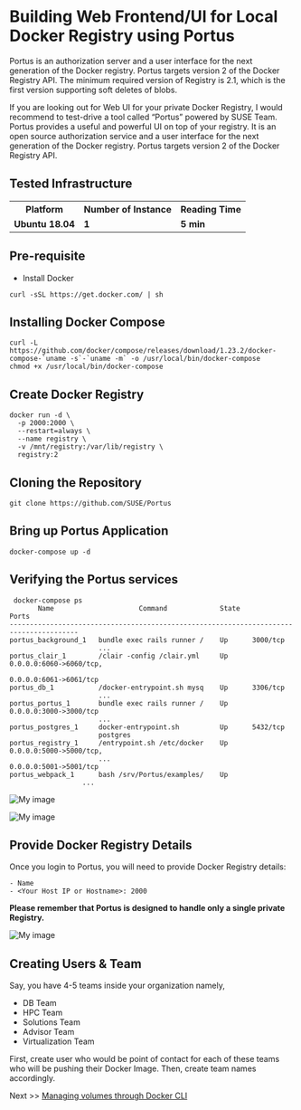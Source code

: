 # Building Web Frontend/UI for Local Docker Registry using Portus

Portus is an authorization server and a user interface for the next generation of the Docker registry. Portus targets version 2 of the Docker Registry API. The minimum required version of Registry is 2.1, 
which is the first version supporting soft deletes of blobs.

If you are looking out for Web UI for your private Docker Registry, I would recommend to test-drive a tool called “Portus” powered by SUSE Team. Portus provides a useful and powerful UI on top of your registry. It is an open source authorization service and a user interface for the next generation of the Docker registry.
Portus targets version 2 of the Docker Registry API.

## Tested Infrastructure

<table class="tg">
  <tr>
    <th class="tg-yw4l"><b>Platform</b></th>
    <th class="tg-yw4l"><b>Number of Instance</b></th>
    <th class="tg-yw4l"><b>Reading Time</b></th>
    
  </tr>
  <tr>
    <td class="tg-yw4l"><b> Ubuntu 18.04 </b></td>
    <td class="tg-yw4l"><b>1</b></td>
    <td class="tg-yw4l"><b>5 min</b></td>
    
  </tr>
  
</table>

## Pre-requisite

- Install Docker

```
curl -sSL https://get.docker.com/ | sh
```

## Installing Docker Compose

```
curl -L https://github.com/docker/compose/releases/download/1.23.2/docker-compose-`uname -s`-`uname -m` -o /usr/local/bin/docker-compose
chmod +x /usr/local/bin/docker-compose

```

## Create Docker Registry

```
docker run -d \
  -p 2000:2000 \
  --restart=always \
  --name registry \
  -v /mnt/registry:/var/lib/registry \
  registry:2
```

## Cloning the Repository

```
git clone https://github.com/SUSE/Portus
```

## Bring up Portus Application

```
docker-compose up -d
```

## Verifying the Portus services


```
 docker-compose ps
       Name                     Command             State              Ports
---------------------------------------------------------------------------------------
portus_background_1   bundle exec rails runner /    Up      3000/tcp
                      ...
portus_clair_1        /clair -config /clair.yml     Up      0.0.0.0:6060->6060/tcp,
                                                            0.0.0.0:6061->6061/tcp
portus_db_1           /docker-entrypoint.sh mysq    Up      3306/tcp
                      ...
portus_portus_1       bundle exec rails runner /    Up      0.0.0.0:3000->3000/tcp
                      ...
portus_postgres_1     docker-entrypoint.sh          Up      5432/tcp
                      postgres
portus_registry_1     /entrypoint.sh /etc/docker    Up      0.0.0.0:5000->5000/tcp,
                      ...                                   0.0.0.0:5001->5001/tcp
portus_webpack_1      bash /srv/Portus/examples/    Up
                  ...

```

![My image](https://raw.githubusercontent.com/collabnix/dockerlabs/master/beginners/portus/Portus_11.png)

![My image](https://raw.githubusercontent.com/collabnix/dockerlabs/master/beginners/portus/Portus_2.png)


## Provide Docker Registry Details

Once you login to Portus, you will need to provide Docker Registry details:

```
- Name
- <Your Host IP or Hostname>: 2000
```

**Please remember that Portus is designed to handle only a single private Registry.**

![My image](https://raw.githubusercontent.com/collabnix/dockerlabs/master/beginners/portus/Portus_3.png)

## Creating Users & Team
 
 Say, you have 4-5 teams inside your organization namely,
 
 - DB Team
 - HPC Team
 - Solutions Team
 - Advisor Team
 - Virtualization Team
 
 First, create user who would be point of contact for each of these teams who will be pushing their Docker Image.
 Then, create team names accordingly.
 

Next >> [Managing volumes through Docker CLI](/beginners/volume/manage-via-cli/)
